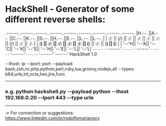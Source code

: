 # HackShell - Generator of some different reverse shells:

.------..------..------..------..------..------..------..------..------.
|H.--. ||A.--. ||C.--. ||K.--. ||S.--. ||H.--. ||E.--. ||L.--. ||L.--. |
| :/\: || (\/) || :/\: || :/\: || :/\: || :/\: || (\/) || :/\: || :/\: |
| (__) || :\/: || :\/: || :\/: || :\/: || (__) || :\/: || (__) || (__) |
| '--'H|| '--'A|| '--'C|| '--'K|| '--'S|| '--'H|| '--'E|| '--'L|| '--'L|
`------'`------'`------'`------'`------'`------'`------'`------'`------'
HackShell 1.0

--lhost: ip
--lport: port
--payload: bash,zsh,nc,php,python,perl,ruby,lua,groovy,nodejs,all
--types: b64,urle,int,octa,hex,jlre,func

---
### e.g. python hackshell.py --payload python --lhost 192.168.0.20 --lport 443 --type urle
---

-> For connection or suggestions: 
https://www.linkedin.com/in/rodolfomarianocy